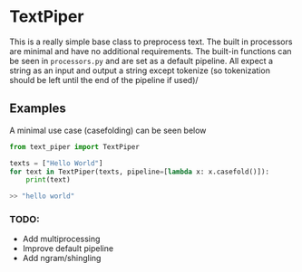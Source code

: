 # TextPiper

This is a really simple base class to preprocess text. The built in processors are minimal and have no additional requirements. The built-in functions can be seen in `processors.py` and are set as a default pipeline. All expect a string as an input and output a string except tokenize (so tokenization should be left until the end of the pipeline if used)/

## Examples

A minimal use case (casefolding) can be seen below
```python
from text_piper import TextPiper

texts = ["Hello World"]
for text in TextPiper(texts, pipeline=[lambda x: x.casefold()]):
    print(text)

>> "hello world"
```

### TODO:

- Add multiprocessing
- Improve default pipeline
- Add ngram/shingling
